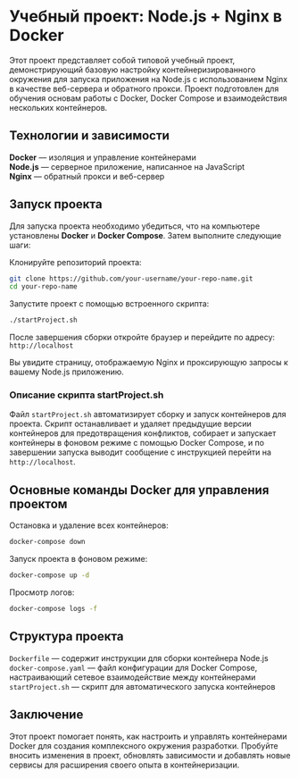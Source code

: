 # Учебный проект: Node.js + Nginx в Docker

Этот проект представляет собой типовой учебный проект, демонстрирующий базовую настройку контейнеризированного окружения для запуска приложения на Node.js с использованием Nginx в качестве веб-сервера и обратного прокси. Проект подготовлен для обучения основам работы с Docker, Docker Compose и взаимодействия нескольких контейнеров.

## Технологии и зависимости

**Docker** — изоляция и управление контейнерами  
**Node.js** — серверное приложение, написанное на JavaScript  
**Nginx** — обратный прокси и веб-сервер

## Запуск проекта

Для запуска проекта необходимо убедиться, что на компьютере установлены **Docker** и **Docker Compose**. Затем выполните следующие шаги:

Клонируйте репозиторий проекта:
```bash
git clone https://github.com/your-username/your-repo-name.git  
cd your-repo-name  
```

Запустите проект с помощью встроенного скрипта:
```bash
./startProject.sh  
```

После завершения сборки откройте браузер и перейдите по адресу:
```http://localhost```

Вы увидите страницу, отображаемую Nginx и проксирующую запросы к вашему Node.js приложению.

### Описание скрипта startProject.sh

Файл `startProject.sh` автоматизирует сборку и запуск контейнеров для проекта. Скрипт останавливает и удаляет предыдущие версии контейнеров для предотвращения конфликтов, собирает и запускает контейнеры в фоновом режиме с помощью Docker Compose, и по завершении запуска выводит сообщение с инструкцией перейти на `http://localhost`.

## Основные команды Docker для управления проектом

Остановка и удаление всех контейнеров:
```bash
docker-compose down  
```

Запуск проекта в фоновом режиме:
```bash
docker-compose up -d  
```

Просмотр логов:
```bash
docker-compose logs -f  
```

## Структура проекта

`Dockerfile` — содержит инструкции для сборки контейнера Node.js  
`docker-compose.yaml` — файл конфигурации для Docker Compose, настраивающий сетевое взаимодействие между контейнерами  
`startProject.sh` — скрипт для автоматического запуска контейнеров

## Заключение

Этот проект помогает понять, как настроить и управлять контейнерами Docker для создания комплексного окружения разработки. Пробуйте вносить изменения в проект, обновлять зависимости и добавлять новые сервисы для расширения своего опыта в контейнеризации.
